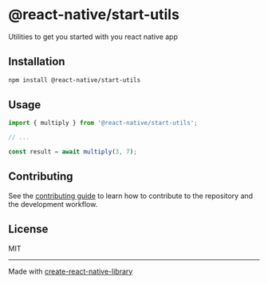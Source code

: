 # @react-native/start-utils

Utilities to get you started with you react native app

## Installation

```sh
npm install @react-native/start-utils
```

## Usage

```js
import { multiply } from '@react-native/start-utils';

// ...

const result = await multiply(3, 7);
```

## Contributing

See the [contributing guide](CONTRIBUTING.md) to learn how to contribute to the repository and the development workflow.

## License

MIT

---

Made with [create-react-native-library](https://github.com/callstack/react-native-builder-bob)
